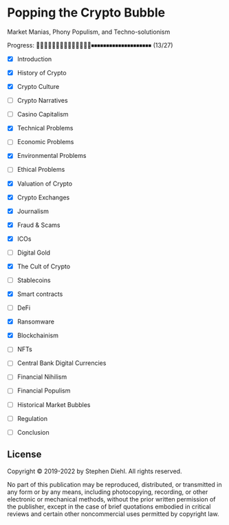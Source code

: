 # Popping the Crypto Bubble

Market Manias, Phony Populism, and Techno-solutionism

Progress: 🔲🔲🔲🔲🔲🔲🔲🔲🔲🔲🔲🔲🔲🔲⏹⏹⏹⏹⏹⏹⏹⏹⏹⏹⏹⏹⏹⏹⏹⏹⏹⏹⏹⏹ (13/27)

- [x] Introduction
- [x] History of Crypto
- [x] Crypto Culture
- [ ] Crypto Narratives
- [ ] Casino Capitalism
- [x] Technical Problems
- [ ] Economic Problems
- [x] Environmental Problems
- [ ] Ethical Problems
- [x] Valuation of Crypto
- [x] Crypto Exchanges
- [x] Journalism
- [x] Fraud & Scams
- [x] ICOs
- [ ] Digital Gold
- [x] The Cult of Crypto
- [ ] Stablecoins
- [x] Smart contracts
- [ ] DeFi
- [x] Ransomware
- [x] Blockchainism
- [ ] NFTs
- [ ] Central Bank Digital Currencies
- [ ] Financial Nihilism
- [ ] Financial Populism
- [ ] Historical Market Bubbles
- [ ] Regulation
- [ ] Conclusion


License
-------

Copyright © 2019-2022 by Stephen Diehl. All rights reserved.

No part of this publication may be reproduced, distributed, or transmitted in
any form or by any means, including photocopying, recording, or other electronic
or mechanical methods, without the prior written permission of the publisher,
except in the case of brief quotations embodied in critical reviews and certain
other noncommercial uses permitted by copyright law.
